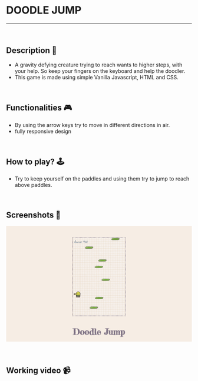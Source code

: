 # **DOODLE JUMP**

---
</br>

## **Description 📃** 
- A gravity defying creature trying to reach wants to higher steps, with your help. So keep your fingers on the keyboard and help the doodler.  
- This game is made using simple Vanilla Javascript, HTML and CSS.

</br>

## **Functionalities 🎮** 
- By using the arrow keys try to move in different directions in air.
- fully responsive design 

</br>

## **How to play? 🕹️**
- Try to keep yourself on the paddles and using them try to jump to reach above paddles.

</br>

## **Screenshots 📸**
![image](../../assets/images/Doodle_jump.png)

</br>


## **Working video 📹**
<!-- add your working video over here -->


